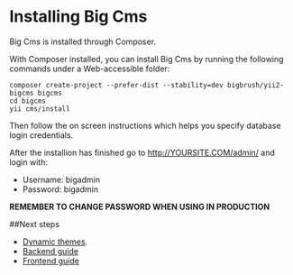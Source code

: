 # Installing Big Cms

Big Cms is installed through Composer.

With Composer installed, you can install Big Cms by running the following commands under a Web-accessible folder:

~~~
composer create-project --prefer-dist --stability=dev bigbrush/yii2-bigcms bigcms
cd bigcms
yii cms/install
~~~

Then follow the on screen instructions which helps you specify database login credentials.

After the installion has finished go to http://YOURSITE.COM/admin/ and login with:
  - Username: bigadmin
  - Password: bigadmin

**REMEMBER TO CHANGE PASSWORD WHEN USING IN PRODUCTION**


##Next steps

  - [Dynamic themes](themes.md).
  - [Backend guide](backend-guide.md)
  - [Frontend guide](frontend-guide.md)
